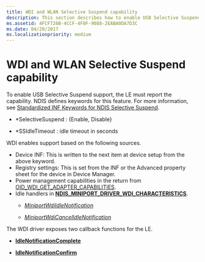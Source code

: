 ```yaml
---
title: WDI and WLAN Selective Suspend capability
description: This section describes how to enable USB Selective Suspend support for WDI drivers
ms.assetid: 4FCF726B-4CCF-4F0F-9088-2EABA0DA7D3C
ms.date: 04/20/2017
ms.localizationpriority: medium
---
```


# WDI and WLAN Selective Suspend capability


To enable USB Selective Suspend support, the LE must report the capability. NDIS defines keywords for this feature. For more information, see [Standardized INF Keywords for NDIS Selective Suspend](standardized-inf-keywords-for-ndis-selective-suspend.md).

-   \*SelectiveSuspend : {Enable, Disable}

-   \*SSIdleTimeout : idle timeout in seconds

WDI enables support based on the following sources.

-   Device INF: This is written to the next item at device setup from the above keyword.
-   Registry settings: This is set from the INF or the Advanced property sheet for the device in Device Manager.
-   Power management capabilities in the return from [OID\_WDI\_GET\_ADAPTER\_CAPABILITIES](https://msdn.microsoft.com/library/windows/hardware/dn925838).
-   Idle handlers in [**NDIS\_MINIPORT\_DRIVER\_WDI\_CHARACTERISTICS**](https://msdn.microsoft.com/library/windows/hardware/mt297617).
    -   [*MiniportWdiIdleNotification*](https://msdn.microsoft.com/library/windows/hardware/mt297563)

    -   [*MiniportWdiCancelIdleNotification*](https://msdn.microsoft.com/library/windows/hardware/mt297560)

The WDI driver exposes two callback functions for the LE.

-   [**IdleNotificationComplete**](https://msdn.microsoft.com/library/windows/hardware/mt297600)

-   [**IdleNotificationConfirm**](https://msdn.microsoft.com/library/windows/hardware/mt297601)

 

 





